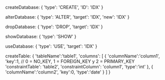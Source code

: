 createDatabase:
{
  'type': 'CREATE',
  'ID': 'IDX'
}

alterDatabase:
{
  'type': 'ALTER',
  'target': 'IDX',
  'new': 'IDX'
}

dropDatabase:
{
  'type': 'DROP',
  'target': 'IDX'
}

showDatabase:
{
  'type': 'SHOW'
}

useDatabase:
{
  'type': 'USE',
  'target': 'IDX'
}

createTable:
{
  'tableName':'table1',
  'columns': [
    {
      'columnName':'column1',
      'key':1,  // 0 = NO_KEY, 1 = FOREIGN_KEY y 2 = PRIMARY_KEY
      'constraintTable': 'table2',
      'constraintColumn': 'column1',
      'type':'int'
      },
    {
      'columnName':'column2',
      'key':0,
      'type':'date'
    }
  ]
}
